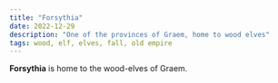```yaml
---
title: "Forsythia"
date: 2022-12-29
description: "One of the provinces of Graem, home to wood elves"
tags: wood, elf, elves, fall, old empire
---
```


**Forsythia** is home to the wood-elves of Graem.
